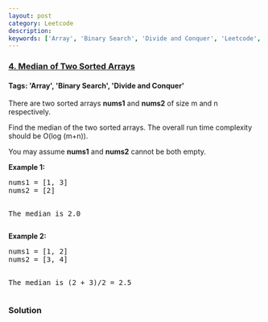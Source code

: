 ```yaml
---
layout: post
category: Leetcode
description: 
keywords: ['Array', 'Binary Search', 'Divide and Conquer', 'Leetcode', 'Hard']
---
```

### [4. Median of Two Sorted Arrays](https://leetcode.com/problems/median-of-two-sorted-arrays)

#### Tags: 'Array', 'Binary Search', 'Divide and Conquer'

<div class="content__u3I1 question-content__JfgR"><div><p>There are two sorted arrays <b>nums1</b> and <b>nums2</b> of size m and n respectively.</p>
<p>Find the median of the two sorted arrays. The overall run time complexity should be O(log (m+n)).</p>
<p>You may assume <strong>nums1</strong> and <strong>nums2</strong> cannot be both empty.</p>
<p><b>Example 1:</b></p>
<pre>nums1 = [1, 3]
nums2 = [2]

The median is 2.0
</pre>
<p><b>Example 2:</b></p>
<pre>nums1 = [1, 2]
nums2 = [3, 4]

The median is (2 + 3)/2 = 2.5
</pre>
</div></div>

### Solution
